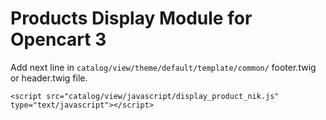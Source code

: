 # Products Display Module for Opencart 3 

Add next line in ```catalog/view/theme/default/template/common/``` footer.twig or header.twig file.

```<script src="catalog/view/javascript/display_product_nik.js" type="text/javascript"></script>```